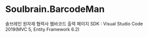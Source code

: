 # Soulbrain.BarcodeMan
솔브레인 원자재 협력사 웹바코드 출력 페이지
SDK : Visual Studio Code 2019(MVC 5, Entity Framework 6.2)
